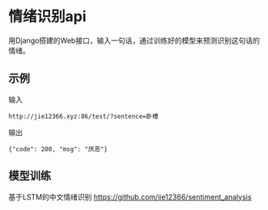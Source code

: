 # 情绪识别api

用Django搭建的Web接口，输入一句话，通过训练好的模型来预测识别这句话的情绪。

## 示例
输入
```
http://jie12366.xyz:86/test/?sentence=卧槽
```
输出
```
{"code": 200, "msg": "厌恶"}
```
## 模型训练
基于LSTM的中文情绪识别 
https://github.com/jie12366/sentiment_analysis

